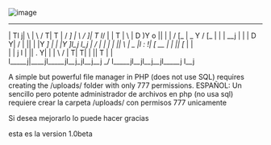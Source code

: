 ![image](https://github.com/user-attachments/assets/3a046cf4-a8cb-4a6f-8bee-491b26f0d4ec)

 _____  ____  ___    ____    ____  __ __    ___      ____     ___  ______ 
|     Tl    j|   \  |    \  /    T|  T  |  /  _]    |    \   /  _]|      T
l__/  | |  T |    \ |  D  )Y  o  ||  |  | /  [_     |  _  Y /  [_ |      |
|   __j |  | |  D  Y|    / |     ||  |  |Y    _]    |  |  |Y    _]l_j  l_j
|  /  | |  | |     ||    \ |  _  |l  :  !|   [_  __ |  |  ||   [_   |  |  
|     | j  l |     ||  .  Y|  |  | \   / |     T|  T|  |  ||     T  |  |  
l_____j|____jl_____jl__j\_jl__j__j  \_/  l_____jl__jl__j__jl_____j  l__j  


A simple but powerful file manager in PHP (does not use SQL) requires creating the /uploads/ folder with only 777 permissions.
ESPAÑOL:
Un sencillo pero potente administrador de archivos en php (no usa sql) requiere crear la carpeta /uploads/ con permisos 777 unicamente

Si desea mejorarlo lo puede hacer gracias

esta es la version 1.0beta
